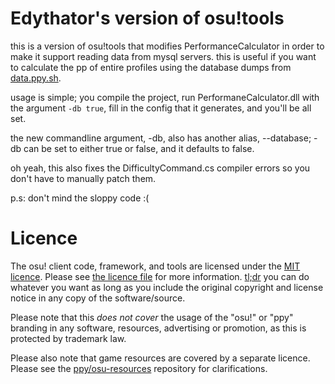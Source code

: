 # Edythator's version of osu!tools
this is a version of osu!tools that modifies PerformanceCalculator in order to make it support reading data from mysql servers. this is useful if you want to calculate the pp of entire profiles using the database dumps from [data.ppy.sh](https://data.ppy.sh). 

usage is simple; you compile the project, run PerformaneCalculator.dll with the argument ```-db true```, fill in the config that it generates, and you'll be all set.

the new commandline argument, -db, also has another alias, --database; -db can be set to either true or false, and it defaults to false.

oh yeah, this also fixes the DifficultyCommand.cs compiler errors so you don't have to manually patch them.

p.s: don't mind the sloppy code :(

# Licence

The osu! client code, framework, and tools are licensed under the [MIT licence](https://opensource.org/licenses/MIT). Please see [the licence file](LICENCE) for more information. [tl;dr](https://tldrlegal.com/license/mit-license) you can do whatever you want as long as you include the original copyright and license notice in any copy of the software/source.

Please note that this *does not cover* the usage of the "osu!" or "ppy" branding in any software, resources, advertising or promotion, as this is protected by trademark law.

Please also note that game resources are covered by a separate licence. Please see the [ppy/osu-resources](https://github.com/ppy/osu-resources) repository for clarifications.
